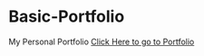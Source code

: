 # Basic-Portfolio
My Personal Portfolio 
[Click Here to go to Portfolio](https://kbub27.github.io/Basic-Portfolio)
